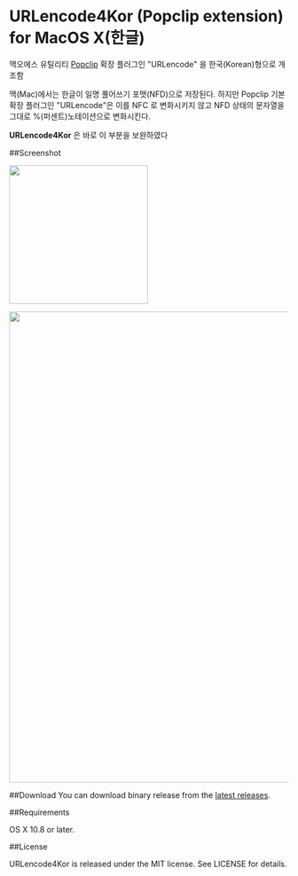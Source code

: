URLencode4Kor (Popclip extension) for MacOS X(한글)
===

맥오에스 유틸리티 [Popclip](https://pilotmoon.com/popclip/) 확장 플러그인 "URLencode" 을 한국(Korean)형으로 개조함

맥(Mac)에서는 한글이 일명 풀어쓰기 포맷(NFD)으로 저장된다. 하지만 Popclip 기본 확장 플러그인 "URLencode"은 이를 NFC 로 변화시키지 않고 NFD 상태의 문자열을 그대로 %(퍼센트)노테이션으로 변화시킨다. 

**URLencode4Kor** 은 바로 이 부분을 보완하였다

##Screenshot
<p align="left">
    <img src="http://d.pr/i/qLoo/2RkQD2Yk+" width=250 loop=infinite>
</p>

<p align="left">
    <img src="http://d.pr/i/hcB4/1iAY50XT+" width=850 loop=infinite>
</p>

##Download
You can download binary release from the [latest releases](https://github.com/guileschool/URLencode4Kor/releases/latest).

##Requirements

OS X 10.8 or later.

##License

URLencode4Kor is released under the MIT license. See LICENSE for details.
